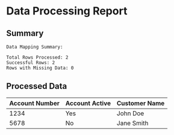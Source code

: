 # Data Processing Report

## Summary

```
Data Mapping Summary:

Total Rows Processed: 2
Successful Rows: 2
Rows with Missing Data: 0

```

## Processed Data

| Account Number | Account Active | Customer Name | 
| --- | --- | --- |
| 1234 | Yes | John Doe | 
| 5678 | No | Jane Smith | 
